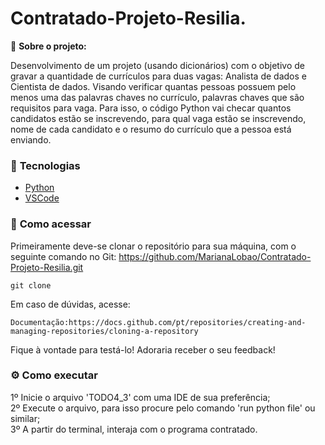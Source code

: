 # Contratado-Projeto-Resilia.

📌 <strong>Sobre o projeto: </strong>

Desenvolvimento de um projeto (usando dicionários) com o objetivo de gravar a quantidade de currículos para duas vagas: Analista de dados e Cientista de dados. Visando verificar quantas pessoas possuem pelo menos uma das palavras chaves no currículo, palavras chaves que são requisitos para vaga.  Para isso, o código Python vai checar quantos candidatos estão se inscrevendo, para qual vaga estão se inscrevendo, nome de cada candidato e o resumo do currículo que a pessoa está enviando.

### 🚀 <strong>Tecnologias</strong>

- [Python](https://www.python.org/)
- [VSCode](https://code.visualstudio.com/)

### 🔎 <strong>Como acessar</strong>


Primeiramente deve-se clonar o repositório para sua máquina, com o seguinte comando no Git: https://github.com/MarianaLobao/Contratado-Projeto-Resilia.git

```shell
git clone  
```

Em caso de dúvidas, acesse:
```shell
Documentação:https://docs.github.com/pt/repositories/creating-and-managing-repositories/cloning-a-repository
```

Fique à vontade para testá-lo! Adoraria receber o seu feedback!

### :gear: <strong>Como executar</strong>


1º Inicie o arquivo 'TODO4_3' com uma IDE de sua preferência; <br/>
2º Execute o arquivo, para isso procure pelo comando 'run python file' ou similar; <br/>
3º A partir do terminal, interaja com o programa contratado.
